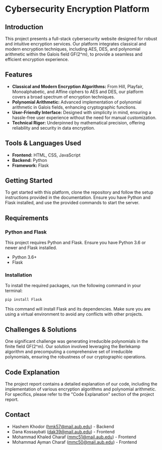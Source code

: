 # Cybersecurity Encryption Platform

## Introduction

This project presents a full-stack cybersecurity website designed for robust and intuitive encryption services. Our platform integrates classical and modern encryption techniques, including AES, DES, and polynomial arithmetic within the Galois field GF(2^m), to provide a seamless and efficient encryption experience. 

## Features

- **Classical and Modern Encryption Algorithms:** From Hill, Playfair, Monoalphabetic, and Affine ciphers to AES and DES, our platform covers a broad spectrum of encryption techniques.
- **Polynomial Arithmetic:** Advanced implementation of polynomial arithmetic in Galois fields, enhancing cryptographic functions.
- **User-Friendly Interface:** Designed with simplicity in mind, ensuring a hassle-free user experience without the need for manual customization.
- **Technical Rigor:** Underpinned by mathematical precision, offering reliability and security in data encryption.

## Tools & Languages Used

- **Frontend:** HTML, CSS, JavaScript
- **Backend:** Python
- **Framework:** Flask

## Getting Started

To get started with this platform, clone the repository and follow the setup instructions provided in the documentation. Ensure you have Python and Flask installed, and use the provided commands to start the server.

## Requirements

### Python and Flask

This project requires Python and Flask. Ensure you have Python 3.6 or newer and Flask installed.

- Python 3.6+
- Flask

### Installation

To install the required packages, run the following command in your terminal:

```bash
pip install Flask
```

This command will install Flask and its dependencies. Make sure you are using a virtual environment to avoid any conflicts with other projects.


## Challenges & Solutions

One significant challenge was generating irreducible polynomials in the finite field GF(2^m). Our solution involved leveraging the Berlekamp algorithm and precomputing a comprehensive set of irreducible polynomials, ensuring the robustness of our cryptographic operations.

## Code Explanation

The project report contains a detailed explanation of our code, including the implementation of various encryption algorithms and polynomial arithmetic. For specifics, please refer to the "Code Explanation" section of the project report.




## Contact

- Hashem Khodor (hmk57@mail.aub.edu) - Backend
- Dana Kossaybati (dak39@mail.aub.edu) - Frontend
- Mohammad Khaled Charaf (mmc51@mail.aub.edu) - Frontend
- Mohammad Ayman Charaf (mmc50@mail.aub.edu) - Frontend
